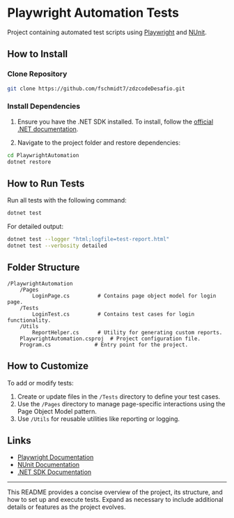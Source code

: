 # Playwright Automation Tests

Project containing automated test scripts using [Playwright](https://playwright.dev/) and [NUnit](https://nunit.org/).

## How to Install

### Clone Repository

```bash
git clone https://github.com/fschmidt7/zdzcodeDesafio.git
```

### Install Dependencies

1. Ensure you have the .NET SDK installed. To install, follow the [official .NET documentation](https://dotnet.microsoft.com/en-us/download).

2. Navigate to the project folder and restore dependencies:

```bash
cd PlaywrightAutomation
dotnet restore
```

## How to Run Tests

Run all tests with the following command:

```bash
dotnet test
```

For detailed output:

```bash
dotnet test --logger "html;logfile=test-report.html"
dotnet test --verbosity detailed
```

## Folder Structure

```
/PlaywrightAutomation
    /Pages
        LoginPage.cs         # Contains page object model for login page.
    /Tests
        LoginTest.cs         # Contains test cases for login functionality.
    /Utils
        ReportHelper.cs      # Utility for generating custom reports.
    PlaywrightAutomation.csproj  # Project configuration file.
    Program.cs              # Entry point for the project.
```

## How to Customize

To add or modify tests:

1. Create or update files in the `/Tests` directory to define your test cases.
2. Use the `/Pages` directory to manage page-specific interactions using the Page Object Model pattern.
3. Use `/Utils` for reusable utilities like reporting or logging.

## Links

- [Playwright Documentation](https://playwright.dev/docs/intro)
- [NUnit Documentation](https://nunit.org/)
- [.NET SDK Documentation](https://dotnet.microsoft.com/en-us/download)

---

This README provides a concise overview of the project, its structure, and how to set up and execute tests. Expand as necessary to include additional details or features as the project evolves.


